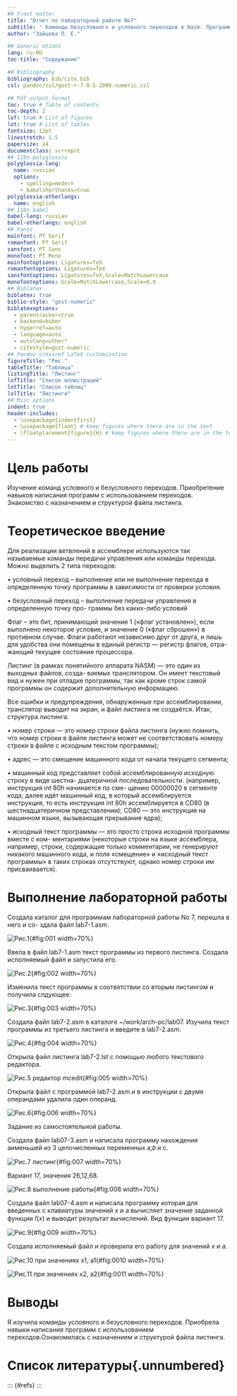 ```yaml
---
## Front matter
title: "Отчет по лабораторной работе No7"
subtitle: " Команды безусловного и условного переходов в Nasm. Программирование ветвлений."
author: "Зайцева П. Е."

## Generic otions
lang: ru-RU
toc-title: "Содержание"

## Bibliography
bibliography: bib/cite.bib
csl: pandoc/csl/gost-r-7-0-5-2008-numeric.csl

## Pdf output format
toc: true # Table of contents
toc-depth: 2
lof: true # List of figures
lot: true # List of tables
fontsize: 12pt
linestretch: 1.5
papersize: a4
documentclass: scrreprt
## I18n polyglossia
polyglossia-lang:
  name: russian
  options:
	- spelling=modern
	- babelshorthands=true
polyglossia-otherlangs:
  name: english
## I18n babel
babel-lang: russian
babel-otherlangs: english
## Fonts
mainfont: PT Serif
romanfont: PT Serif
sansfont: PT Sans
monofont: PT Mono
mainfontoptions: Ligatures=TeX
romanfontoptions: Ligatures=TeX
sansfontoptions: Ligatures=TeX,Scale=MatchLowercase
monofontoptions: Scale=MatchLowercase,Scale=0.9
## Biblatex
biblatex: true
biblio-style: "gost-numeric"
biblatexoptions:
  - parentracker=true
  - backend=biber
  - hyperref=auto
  - language=auto
  - autolang=other*
  - citestyle=gost-numeric
## Pandoc-crossref LaTeX customization
figureTitle: "Рис."
tableTitle: "Таблица"
listingTitle: "Листинг"
lofTitle: "Список иллюстраций"
lotTitle: "Список таблиц"
lolTitle: "Листинги"
## Misc options
indent: true
header-includes:
  - \usepackage{indentfirst}
  - \usepackage{float} # keep figures where there are in the text
  - \floatplacement{figure}{H} # keep figures where there are in the text
---
```


# Цель работы
Изучение команд условного и безусловного переходов. Приобретение навыков написания
программ с использованием переходов. Знакомство с назначением и структурой файла
листинга.

# Теоретическое введение

Для реализации ветвлений в ассемблере используются так называемые команды передачи
управления или команды перехода. Можно выделить 2 типа переходов:

• условный переход – выполнение или не выполнение перехода в определенную точку
программы в зависимости от проверки условия.

• безусловный переход – выполнение передачи управления в определенную точку про-
граммы без каких-либо условий

Флаг – это бит, принимающий значение 1 («флаг установлен»), если выполнено некоторое
условие, и значение 0 («флаг сброшен») в противном случае. Флаги работают независимо
друг от друга, и лишь для удобства они помещены в единый регистр — регистр флагов, отра-
жающий текущее состояние процессора.

Листинг (в рамках понятийного аппарата NASM) — это один из выходных файлов, созда-
ваемых транслятором. Он имеет текстовый вид и нужен при отладке программы, так как
кроме строк самой программы он содержит дополнительную информацию.

Все ошибки и предупреждения, обнаруженные при ассемблировании, транслятор выводит
на экран, и файл листинга не создаётся.
Итак, структура листинга:

• номер строки — это номер строки файла листинга (нужно помнить, что номер строки в
файле листинга может не соответствовать номеру строки в файле с исходным текстом
программы);

• адрес — это смещение машинного кода от начала текущего сегмента;

• машинный код представляет собой ассемблированную исходную строку в виде шестна-
дцатеричной последовательности. (например, инструкция int 80h начинается по сме-
щению 00000020 в сегменте кода; далее идёт машинный код, в который ассемблируется
инструкция, то есть инструкция int 80h ассемблируется в CD80 (в шестнадцатеричном
представлении); CD80 — это инструкция на машинном языке, вызывающая прерывание
ядра);

• исходный текст программы — это просто строка исходной программы вместе с ком-
ментариями (некоторые строки на языке ассемблера, например, строки, содержащие
только комментарии, не генерируют никакого машинного кода, и поля «смещение» и
«исходный текст программы» в таких строках отсутствуют, однако номер строки им
присваивается).

# Выполнение лабораторной работы

Создала каталог для программам лабораторной работы No 7, перешла в него и со-
здала файл lab7-1.asm.

![Рис.1](image/l7sk1.png){#fig:001 width=70%}

Ввела в файл lab7-1.asm текст программы из первого листинга.
Создала исполняемый файл и запустила его. 

![Рис.2](image/l7sk2.png){#fig:002 width=70%}

Изменила текст программы в соответствии со вторым листингом и получила слдующее:

![Рис.3](image/l7sk3.png){#fig:003 width=70%}

Создала файл lab7-2.asm в каталоге ~/work/arch-pc/lab07.
Изучила текст программы из третьего листинга и введите в lab7-2.asm.

![Рис.4](image/l7sk4.png){#fig:004 width=70%}

Открыла файл листинга lab7-2.lst с помощью любого текстового редактора.

![Рис.5 редактор mcedit](image/l7sk5.png){#fig:005 width=70%}

Открыла файл с программой lab7-2.asm и в инструкции с двумя операндами удалила один операнд. 

![Рис.6](image/l7sk6.png){#fig:006 width=70%}

Задание из самостоятельной работы.

Создала файл lab07-3.asm и написала программу нахождения аименьшей из 3 целочисленных переменных 𝑎,𝑏 и c.

![Рис.7 листинг](image/l7sk7.png){#fig:007 width=70%}

Вариант 17, значения 26,12,68.

![Рис.8 выполнение работы](image/l7sk8.png){#fig:008 width=70%}

Создала файл lab07-4.asm и написала программу  которая для введенных с клавиатуры значений 𝑥 и 𝑎 вычисляет значение заданной функции 𝑓(𝑥) и выводит результат вычислений.
Вид функции вариант 17.

![Рис.9](image/l7sk9.png){#fig:009 width=70%}

Создала исполняемый файл и проверила его работу для значений 𝑥 и 𝑎.

![Рис.10 при значениях х1, а1](image/l7sk10.png){#fig:0010 width=70%}

![Рис.11 при значениях х2, а2](image/l7sk11.png){#fig:0011 width=70%}

# Выводы
Я изучила команды условного и безусловного переходов. Приобрела навыки написания
программ с использованием переходов.Ознакомилась с назначением и структурой файла
листинга.
# Список литературы{.unnumbered}

::: {#refs}
:::
